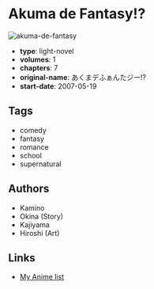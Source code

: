 # Akuma de Fantasy!?

![akuma-de-fantasy](https://cdn.myanimelist.net/images/manga/1/97229.jpg)

-   **type**: light-novel
-   **volumes**: 1
-   **chapters**: 7
-   **original-name**: あくまデふぁんたジー!?
-   **start-date**: 2007-05-19

## Tags

-   comedy
-   fantasy
-   romance
-   school
-   supernatural

## Authors

-   Kamino
-   Okina (Story)
-   Kajiyama
-   Hiroshi (Art)

## Links

-   [My Anime list](https://myanimelist.net/manga/55813/Akuma_de_Fantasy)
